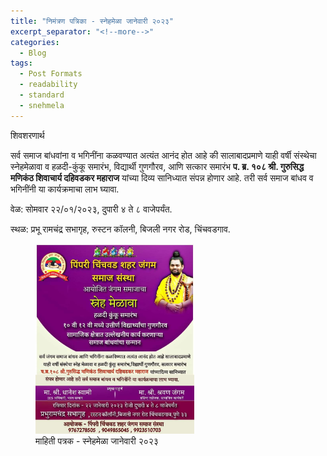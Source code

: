 ```yaml
---
title: "निमंत्रण पत्रिका - स्नेहमेळा जानेवारी २०२३"
excerpt_separator: "<!--more-->"
categories:
  - Blog
tags:
  - Post Formats
  - readability
  - standard
  - snehmela
---
```



शिवशरणार्थ

सर्व समाज बांधवांना व भगिनींना कळवण्यात अत्यंत आनंद होत आहे की सालाबादप्रमाणे याही वर्षी संस्थेचा स्नेहमेळावा व हळदी-कुंकू समारंभ, विद्यार्थी गुणगौरव, आणि सत्कार समारंभ **प. ब्र. १०८ श्री. गुरुसिद्ध मणिकंठ शिवाचार्य दहिवडकर महाराज** यांच्या दिव्य सानिध्यात संपन्न होणार आहे. तरी सर्व समाज बांधव व भगिनींनी या कार्यक्रमाचा लाभ घ्यावा. 

वेळ: सोमवार २२/०१/२०२३, दुपारी ४ ते ८ वाजेपर्यंत. 

स्थळ: प्रभू रामचंद्र सभागृह, रुस्टन कॉलनी, बिजली नगर रोड, चिंचवडगाव.

<figure>
  <img src="/assets/images/snehmela_2023/snehmela_short.jpg" alt="Snow" style="width:60%">
  <figcaption>माहिती पत्रक - स्नेहमेळा जानेवारी २०२३</figcaption>
</figure>
